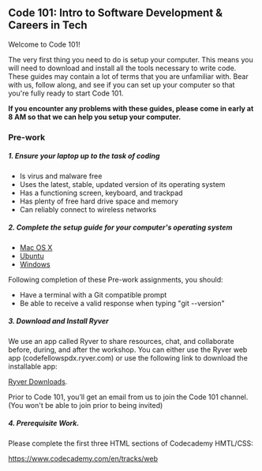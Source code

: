 Code 101: Intro to Software Development & Careers in Tech
-----------------------

Welcome to Code 101!

The very first thing you need to do is setup your computer. This means you will need to download and install all the tools necessary to write code. These guides may contain a lot of terms that you are unfamiliar with. Bear with us, follow along, and see if you can set up your computer so that you're fully ready to start Code 101. 

**If you encounter any problems with these guides, please come in early at 8 AM so that we can help you setup your computer.**

### Pre-work

##### 1. Ensure your laptop up to the task of coding

  - Is virus and malware free
  - Uses the latest, stable, updated version of its operating system
  - Has a functioning screen, keyboard, and trackpad
  - Has plenty of free hard drive space and memory
  - Can reliably connect to wireless networks

##### 2. Complete the setup guide for your computer's operating system

  - [Mac OS X](prework/mac/1_terminal.md)
  - [Ubuntu](prework/ubuntu/1_terminal.md)
  - [Windows](prework/windows/1_terminal.md)

Following completion of these Pre-work assignments, you should:
 - Have a terminal with a Git compatible prompt
 - Be able to receive a valid response when typing "git --version"

##### 3. Download and Install Ryver

We use an app called Ryver to share resources, chat, and collaborate before, during, and after the workshop. 
You can either use the Ryver web app (codefellowspdx.ryver.com) or use the following link to download the installable app:

[Ryver Downloads](ryver.com/downloads/).

Prior to Code 101, you’ll get an email from us to join the Code 101 channel. (You won't be able to join prior to being invited)


##### 4. Prerequisite Work. 

Please complete the first three HTML sections of Codecademy HMTL/CSS:

https://www.codecademy.com/en/tracks/web

